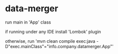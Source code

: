 # data-merger
run main in 'App' class

if running under any IDE install 'Lombok' plugin

otherwise, run 'mvn clean compile exec:java -D"exec.mainClass"="info.company.datamerger.App"'